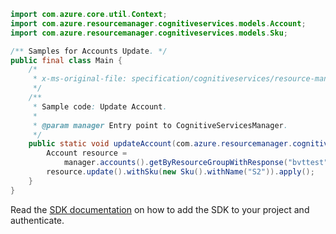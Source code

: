 ```java
import com.azure.core.util.Context;
import com.azure.resourcemanager.cognitiveservices.models.Account;
import com.azure.resourcemanager.cognitiveservices.models.Sku;

/** Samples for Accounts Update. */
public final class Main {
    /*
     * x-ms-original-file: specification/cognitiveservices/resource-manager/Microsoft.CognitiveServices/stable/2022-03-01/examples/UpdateAccount.json
     */
    /**
     * Sample code: Update Account.
     *
     * @param manager Entry point to CognitiveServicesManager.
     */
    public static void updateAccount(com.azure.resourcemanager.cognitiveservices.CognitiveServicesManager manager) {
        Account resource =
            manager.accounts().getByResourceGroupWithResponse("bvttest", "bingSearch", Context.NONE).getValue();
        resource.update().withSku(new Sku().withName("S2")).apply();
    }
}
```

Read the [SDK documentation](https://github.com/Azure/azure-sdk-for-java/blob/azure-resourcemanager-cognitiveservices_1.0.0-beta.4/sdk/cognitiveservices/azure-resourcemanager-cognitiveservices/README.md) on how to add the SDK to your project and authenticate.
